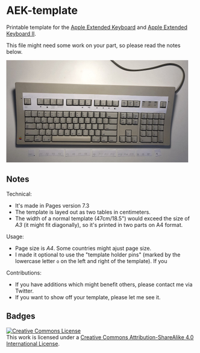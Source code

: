 AEK-template
============

Printable template for the [Apple Extended Keyboard](https://deskthority.net/wiki/Apple_Extended_Keyboard) and [Apple Extended Keyboard Ⅱ](https://deskthority.net/wiki/Apple_Extended_Keyboard_II).

This file might need some work on your part, so please read the notes below.

<a href="images/demo.jpg"><img src="images/demo.jpg" style="width:calc(966px/2);height:calc(542px/2)" alt="demo cut out on keyboard" title="Demo cut out on keyboard of commit b5de5af"></a>

Notes
-----

Technical:

* It's made in Pages version 7.3
* The template is layed out as two tables in centimeters. 
* The width of a normal template (47cm/18.5") would exceed the size of _A3_ (it might fit diagonally), so it's printed in two parts on A4 format.

Usage:

* Page size is _A4_. Some countries might ajust page size.
* I made it optional to use the "template holder pins" (marked by the lowercase letter `o` on the left and right of the template). If you 


Contributions:

* If you have additions which might benefit others, please contact me via Twitter.
* If you want to show off your template, please let me see it.

Badges
------

<a rel="license" href="http://creativecommons.org/licenses/by-sa/4.0/"><img alt="Creative Commons License" style="border-width:0" src="https://i.creativecommons.org/l/by-sa/4.0/88x31.png" /></a><br />This work is licensed under a <a rel="license" href="http://creativecommons.org/licenses/by-sa/4.0/">Creative Commons Attribution-ShareAlike 4.0 International License</a>.

